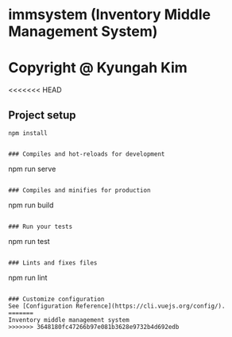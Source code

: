 # immsystem (Inventory Middle Management System)
# Copyright @ Kyungah Kim
<<<<<<< HEAD

## Project setup
```
npm install


### Compiles and hot-reloads for development
```
npm run serve
```

### Compiles and minifies for production
```
npm run build
```

### Run your tests
```
npm run test
```

### Lints and fixes files
```
npm run lint
```

### Customize configuration
See [Configuration Reference](https://cli.vuejs.org/config/).
=======
Inventory middle management system 
>>>>>>> 3648180fc47266b97e081b3628e9732b4d692edb
